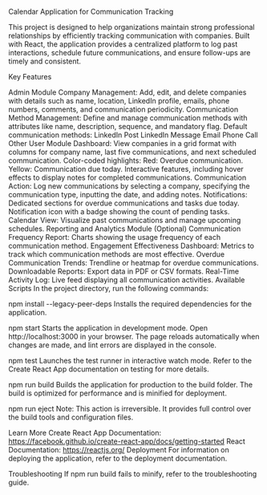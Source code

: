 Calendar Application for Communication Tracking

This project is designed to help organizations maintain strong professional relationships by efficiently tracking communication with companies. Built with React, the application provides a centralized platform to log past interactions, schedule future communications, and ensure follow-ups are timely and consistent.

Key Features

Admin Module
Company Management:
Add, edit, and delete companies with details such as name, location, LinkedIn profile, emails, phone numbers, comments, and communication periodicity.
Communication Method Management:
Define and manage communication methods with attributes like name, description, sequence, and mandatory flag.
Default communication methods:
LinkedIn Post
LinkedIn Message
Email
Phone Call
Other
User Module
Dashboard:
View companies in a grid format with columns for company name, last five communications, and next scheduled communication.
Color-coded highlights:
Red: Overdue communication.
Yellow: Communication due today.
Interactive features, including hover effects to display notes for completed communications.
Communication Action:
Log new communications by selecting a company, specifying the communication type, inputting the date, and adding notes.
Notifications:
Dedicated sections for overdue communications and tasks due today.
Notification icon with a badge showing the count of pending tasks.
Calendar View:
Visualize past communications and manage upcoming schedules.
Reporting and Analytics Module (Optional)
Communication Frequency Report:
Charts showing the usage frequency of each communication method.
Engagement Effectiveness Dashboard:
Metrics to track which communication methods are most effective.
Overdue Communication Trends:
Trendline or heatmap for overdue communications.
Downloadable Reports:
Export data in PDF or CSV formats.
Real-Time Activity Log:
Live feed displaying all communication activities.
Available Scripts
In the project directory, run the following commands:

npm install --legacy-peer-deps
Installs the required dependencies for the application.

npm start
Starts the application in development mode.
Open http://localhost:3000 in your browser. The page reloads automatically when changes are made, and lint errors are displayed in the console.

npm test
Launches the test runner in interactive watch mode.
Refer to the Create React App documentation on testing for more details.

npm run build
Builds the application for production to the build folder. The build is optimized for performance and is minified for deployment.

npm run eject
Note: This action is irreversible. It provides full control over the build tools and configuration files.

Learn More
Create React App Documentation: https://facebook.github.io/create-react-app/docs/getting-started
React Documentation: https://reactjs.org/
Deployment
For information on deploying the application, refer to the deployment documentation.

Troubleshooting
If npm run build fails to minify, refer to the troubleshooting guide.
